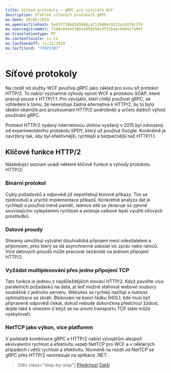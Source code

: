 ```yaml
---
title: Síťové protokoly – gRPC pro vývojáře WCF
description: Přehled síťových protokolů gRPC.
ms.date: 09/02/2019
ms.openlocfilehash: 5e837738bd345608ca7119d04c9221acb220c276
ms.sourcegitcommit: f348c84443380a1959294cdf12babcb804cfa987
ms.translationtype: MT
ms.contentlocale: cs-CZ
ms.lasthandoff: 11/12/2019
ms.locfileid: "73971707"
---
```

# <a name="network-protocols"></a>Síťové protokoly

Na rozdíl od služby WCF používá gRPC jako základ pro svou síť protokol HTTP/2. To nabízí významné výhody oproti WCF a protokolu SOAP, které pracují pouze s HTTP/1.1. Pro vývojáře, kteří chtějí používat gRPC, se vzhledem k tomu, že neexistuje žádná alternativa k HTTP/2, by to bylo ideální okamžik pro prozkoumání HTTP/2 podrobněji a určení dalších výhod používání gRPC.

Protokol HTTP/2 vydaný internetovou úlohou vysílaný v 2015 byl odvozený od experimentálního protokolu SPDY, který už používá Google. Konkrétně je navržený tak, aby byl efektivnější, rychlejší a bezpečnější než HTTP/1.1.

## <a name="key-features-of-http2"></a>Klíčové funkce HTTP/2

Následující seznam uvádí některé klíčové funkce a výhody protokolu HTTP/2:

### <a name="binary-protocol"></a>Binární protokol

Cykly požadavků a odpovědí již nepotřebují textové příkazy. Tím se zjednoduší a urychlí implementace příkazů. Konkrétně analýza dat je rychlejší a používá méně paměti, latence sítě se zkracuje se zjevně souvisejícími vylepšeními rychlosti a existuje celkové lepší využití síťových prostředků.

### <a name="streams"></a>Datové proudy

Streamy umožňují vytvářet dlouhodobá připojení mezi odesílatelem a příjemcem, přes který se dá asynchronně odeslat víc zpráv nebo rámců. Více datových proudů může pracovat nezávisle na jednom připojení HTTP/2.

### <a name="request-multiplexing-over-a-single-tcp-connection"></a>Vyžádat multiplexování přes jedno připojení TCP

Tato funkce je jednou z nejdůležitějších inovací HTTP/2. Když povolíte více paralelních požadavků na data, je teď možné stahovat webové soubory souběžně z jednoho serveru. Websites se rychleji načítají a nutnost optimalizace se zkrátí. Blokování na konci řádku (HOL), kde musí být připravené odpovědi čekat, dokud nebude dokončena předchozí žádost, dojde také k omezení (i když se na úrovni transportu TCP stále může vyskytovat).

### <a name="nettcp-like-performance-cross-platform"></a>NetTCP jako výkon, více platforem

V podstatě kombinace gRPC a HTTP/2 nabízí vývojářům alespoň ekvivalentní rychlost a efektivitu vazeb NetTCP pro WCF a v některých případech i větší rychlost a efektivitu. Nicméně na rozdíl od NetTCP se gRPC přes HTTP/2 neomezuje na aplikace .NET.

>[!div class="step-by-step"]
>[Předchozí](interface-definition-language.md)
>[Další](why-grpc.md)
